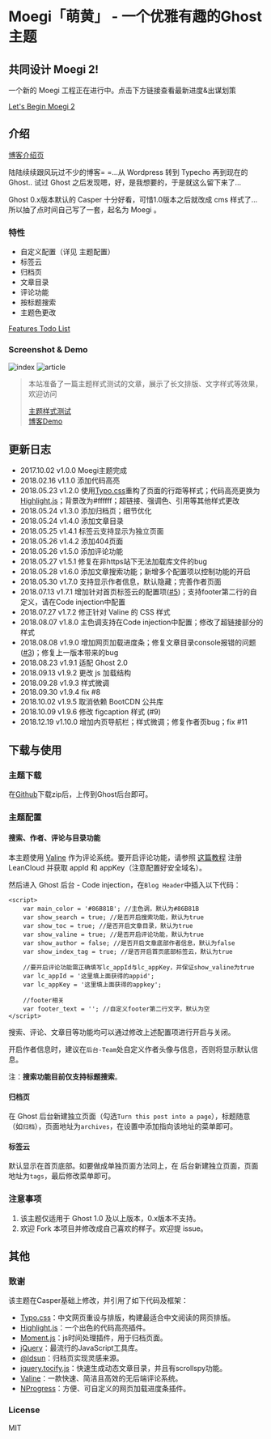# Moegi「萌黄」 - 一个优雅有趣的Ghost主题

## 共同设计 Moegi 2!

一个新的 Moegi 工程正在进行中。点击下方链接查看最新进度&出谋划策

[Let's Begin Moegi 2](https://github.com/ddiu8081/ghost-theme-Moegi/issues/15)

## 介绍

[博客介绍页](https://blog.ddiu.site/ghost-theme-moegi/)

陆陆续续跟风玩过不少的博客= =...从 Wordpress 转到 Typecho 再到现在的 Ghost..
试过 Ghost 之后发现嗯，好，是我想要的，于是就这么留下来了...

Ghost 0.x版本默认的 Casper 十分好看，可惜1.0版本之后就改成 cms 样式了...
所以抽了点时间自己写了一套，起名为 Moegi 。

### 特性

* 自定义配置（详见 主题配置）
* 标签云
* 归档页
* 文章目录
* 评论功能
* 按标题搜索
* 主题色更改

[Features Todo List](https://github.com/ddiu8081/ghost-theme-Moegi/issues/2)

### Screenshot & Demo

![index](http://cloud.ddiu.site/18-8-7/69498520.jpg)
![article](https://ws1.sinaimg.cn/large/695ceddbly1fvq6jvjejrj228019mjz8.jpg)

> 本站准备了一篇主题样式测试的文章，展示了长文排版、文字样式等效果，欢迎访问
>  
> [主题样式测试](https://blog.ddiu.site/theme-test/)  
> [博客Demo](https://blog.ddiu.site)

## 更新日志

* 2017.10.02 v1.0.0 Moegi主题完成
* 2018.02.16 v1.1.0 添加代码高亮
* 2018.05.23 v1.2.0 使用[Typo.css](https://typo.sofi.sh/)重构了页面的行距等样式；代码高亮更换为[Highlight.js](https://highlightjs.org/)；背景改为#ffffff；超链接、强调色、引用等其他样式更改
* 2018.05.24 v1.3.0 添加归档页；细节优化
* 2018.05.24 v1.4.0 添加文章目录
* 2018.05.25 v1.4.1 标签云支持显示为独立页面
* 2018.05.26 v1.4.2 添加404页面
* 2018.05.26 v1.5.0 添加评论功能
* 2018.05.27 v1.5.1 修复在非https站下无法加载库文件的bug
* 2018.05.28 v1.6.0 添加文章搜索功能；新增多个配置项以控制功能的开启
* 2018.05.30 v1.7.0 支持显示作者信息，默认隐藏；完善作者页面
* 2018.07.13 v1.7.1 增加针对首页标签云的配置项([#5](https://github.com/ddiu8081/ghost-theme-Moegi/issues/5))；支持footer第二行的自定义，请在Code injection中配置
* 2018.07.27 v1.7.2 修正针对 Valine 的 CSS 样式
* 2018.08.07 v1.8.0 主色调支持在Code injection中配置；修改了超链接部分的样式
* 2018.08.08 v1.9.0 增加网页加载进度条；修复文章目录console报错的问题([#3](https://github.com/ddiu8081/ghost-theme-Moegi/issues/3))；修复上一版本带来的bug
* 2018.08.23 v1.9.1 适配 Ghost 2.0
* 2018.09.13 v1.9.2 更改 js 加载结构
* 2018.09.28 v1.9.3 样式微调
* 2018.09.30 v1.9.4 fix #8
* 2018.10.02 v1.9.5 取消依赖 BootCDN 公共库
* 2018.10.09 v1.9.6 修改 figcaption 样式 (#9)
* 2018.12.19 v1.10.0 增加内页导航栏；样式微调；修复作者页bug；fix #11

## 下载与使用

### 主题下载

在[Github](https://github.com/ddiu8081/ghost-theme-Moegi)下载zip后，上传到Ghost后台即可。

### 主题配置

#### 搜索、作者、评论与目录功能

本主题使用 [Valine](https://valine.js.org/) 作为评论系统。要开启评论功能，请参照 [这篇教程](https://valine.js.org/quickstart/#appidappkey) 注册 LeanCloud 并获取 appId 和 appKey（注意配置好安全域名）。

然后进入 Ghost 后台 - Code injection，在`Blog Header`中插入以下代码：

```
<script>
    var main_color = '#86B81B'; //主色调，默认为#86B81B
    var show_search = true; //是否开启搜索功能，默认为true
    var show_toc = true; //是否开启文章目录，默认为true
    var show_valine = true; //是否开启评论功能，默认为true
    var show_author = false; //是否开启文章底部作者信息，默认为false
    var show_index_tag = true; //是否开启首页底部标签云，默认为true
    
    //要开启评论功能需正确填写lc_appId与lc_appKey，并保证show_valine为true
    var lc_appId = '这里填上面获得的appid';
    var lc_appKey = '这里填上面获得的appkey';

    //footer相关
    var footer_text = ''; //自定义footer第二行文字，默认为空
</script>
```

搜索、评论、文章目等功能均可以通过修改上述配置项进行开启与关闭。

开启作者信息时，建议在`后台-Team`处自定义作者头像与信息，否则将显示默认信息。

注：**搜索功能目前仅支持标题搜索**。

#### 归档页

在 Ghost 后台新建独立页面（勾选`Turn this post into a page`），标题随意（如`归档`），页面地址为`archives`，在设置中添加指向该地址的菜单即可。

#### 标签云

默认显示在首页底部。如要做成单独页面方法同上，在 后台新建独立页面，页面地址为`tags`，最后修改菜单即可。

### 注意事项

1. 该主题仅适用于 Ghost 1.0 及以上版本，0.x版本不支持。
2. 欢迎 Fork 本项目并修改成自己喜欢的样子。欢迎提 issue。

## 其他

### 致谢

该主题在Casper基础上修改，并引用了如下代码及框架：

* [Typo.css](https://github.com/sofish/typo.css)：中文网页重设与排版，构建最适合中文阅读的网页排版。
* [Highlight.js](https://highlightjs.org/)：一个出色的代码高亮插件。
* [Moment.js](http://momentjs.cn/)：js时间处理插件，用于归档页面。
* [jQuery](https://jquery.com/)：最流行的JavaScript工具库。
* [@ldsun](https://ldsun.com/2016/07/23/ghost-archives/)：归档页实现灵感来源。
* [jquery.tocify.js](https://github.com/gfranko/jquery.tocify.js)：快速生成动态文章目录，并且有scrollspy功能。
* [Valine](https://valine.js.org/)：一款快速、简洁且高效的无后端评论系统。
* [NProgress](https://github.com/rstacruz/nprogress/)：方便、可自定义的网页加载进度条插件。

### License

MIT
